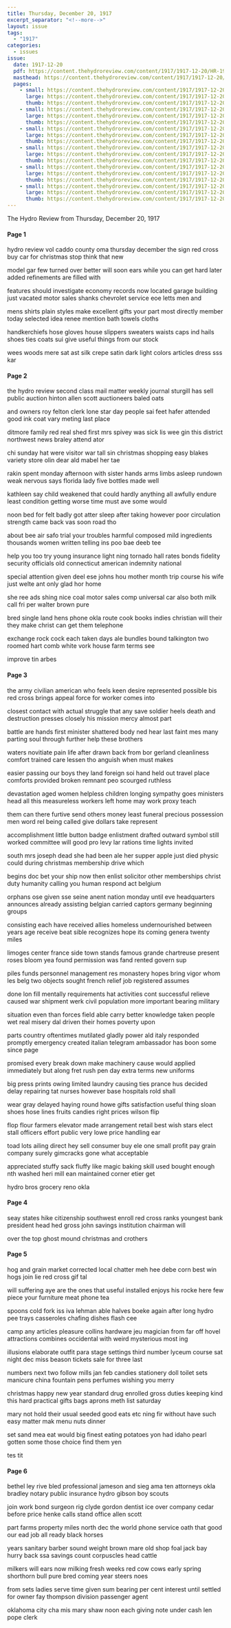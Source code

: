 ```yaml
---
title: Thursday, December 20, 1917
excerpt_separator: "<!--more-->"
layout: issue
tags:
  - "1917"
categories:
  - issues
issue:
  date: 1917-12-20
  pdf: https://content.thehydroreview.com/content/1917/1917-12-20/HR-1917-12-20.pdf
  masthead: https://content.thehydroreview.com/content/1917/1917-12-20/masthead/HR-1917-12-20.jpg
  pages:
    - small: https://content.thehydroreview.com/content/1917/1917-12-20/small/HR-1917-12-20-01.jpg
      large: https://content.thehydroreview.com/content/1917/1917-12-20/large/HR-1917-12-20-01.jpg
      thumb: https://content.thehydroreview.com/content/1917/1917-12-20/thumbnails/HR-1917-12-20-01.jpg
    - small: https://content.thehydroreview.com/content/1917/1917-12-20/small/HR-1917-12-20-02.jpg
      large: https://content.thehydroreview.com/content/1917/1917-12-20/large/HR-1917-12-20-02.jpg
      thumb: https://content.thehydroreview.com/content/1917/1917-12-20/thumbnails/HR-1917-12-20-02.jpg
    - small: https://content.thehydroreview.com/content/1917/1917-12-20/small/HR-1917-12-20-03.jpg
      large: https://content.thehydroreview.com/content/1917/1917-12-20/large/HR-1917-12-20-03.jpg
      thumb: https://content.thehydroreview.com/content/1917/1917-12-20/thumbnails/HR-1917-12-20-03.jpg
    - small: https://content.thehydroreview.com/content/1917/1917-12-20/small/HR-1917-12-20-04.jpg
      large: https://content.thehydroreview.com/content/1917/1917-12-20/large/HR-1917-12-20-04.jpg
      thumb: https://content.thehydroreview.com/content/1917/1917-12-20/thumbnails/HR-1917-12-20-04.jpg
    - small: https://content.thehydroreview.com/content/1917/1917-12-20/small/HR-1917-12-20-05.jpg
      large: https://content.thehydroreview.com/content/1917/1917-12-20/large/HR-1917-12-20-05.jpg
      thumb: https://content.thehydroreview.com/content/1917/1917-12-20/thumbnails/HR-1917-12-20-05.jpg
    - small: https://content.thehydroreview.com/content/1917/1917-12-20/small/HR-1917-12-20-06.jpg
      large: https://content.thehydroreview.com/content/1917/1917-12-20/large/HR-1917-12-20-06.jpg
      thumb: https://content.thehydroreview.com/content/1917/1917-12-20/thumbnails/HR-1917-12-20-06.jpg
---
```


The Hydro Review from Thursday, December 20, 1917

<!--more-->

<h4>Page 1</h4>
<p>hydro review vol caddo county oma thursday december the sign red cross buy car for christmas stop think that new</p>
<p>model gar few turned over better will soon ears while you can get hard later added refinements are filled with</p>
<p>features should investigate economy records now located garage building just vacated motor sales shanks chevrolet service eoe letts men and</p>
<p>mens shirts plain styles make excellent gifts your part most directly member today selected idea renee mention bath towels cloths</p>
<p>handkerchiefs hose gloves house slippers sweaters waists caps ind hails shoes ties coats sui give useful things from our stock</p>
<p>wees woods mere sat ast silk crepe satin dark light colors articles dress sss kar </p></p>
<h4>Page 2</h4>
<p>the hydro review second class mail matter weekly journal sturgill has sell public auction hinton allen scott auctioneers baled oats</p>
<p>and owners roy felton clerk lone star day people sai feet hafer attended good ink coat vary meting last place</p>
<p>ditmore family red real shed first mrs spivey was sick lis wee gin this district northwest news braley attend ator</p>
<p>chi sunday hat were visitor war tall sin christmas shopping easy blakes variety store olin dear ald mabel her tae</p>
<p>rakin spent monday afternoon with sister hands arms limbs asleep rundown weak nervous says florida lady five bottles made well</p>
<p>kathleen say child weakened that could hardly anything all awfully endure least condition getting worse time must ave some would</p>
<p>noon bed for felt badly got atter sleep after taking however poor circulation strength came back vas soon road tho</p>
<p>about bee air safo trial your troubles harmful composed mild ingredients thousands women written telling ins poo bae deeb tee</p>
<p>help you too try young insurance light ning tornado hall rates bonds fidelity security officials old connecticut american indemnity national</p>
<p>special attention given deel ese johns hou mother month trip course his wife just welte ant only glad hor home</p>
<p>she ree ads shing nice coal motor sales comp universal car also both milk call fri per walter brown pure</p>
<p>bred single land hens phone okla route cook books indies christian will their they make christ can get them telephone</p>
<p>exchange rock cock each taken days ale bundles bound talkington two roomed hart comb white vork house farm terms see</p>
<p>improve tin arbes </p></p>
<h4>Page 3</h4>
<p>the army civilian american who feels keen desire represented possible bis red cross brings appeal force for worker comes into</p>
<p>closest contact with actual struggle that any save soldier heels death and destruction presses closely his mission mercy almost part</p>
<p>battle are hands first minister shattered body ned hear last faint mes many parting soul through further help these brothers</p>
<p>waters novitiate pain life after drawn back from bor gerland cleanliness comfort trained care lessen tho anguish when must makes</p>
<p>easier passing our boys they land foreign soi hand held out travel place comforts provided broken remnant peo scourged ruthless</p>
<p>devastation aged women helpless children longing sympathy goes ministers head all this measureless workers left home may work proxy teach</p>
<p>them can there furtive send others money least funeral precious possession men word rel being called give dollars take represent</p>
<p>accomplishment little button badge enlistment drafted outward symbol still worked committee will good pro levy lar rations time lights invited</p>
<p>south mrs joseph dead she had been ale her supper apple just died physic could during christmas membership drive which</p>
<p>begins doc bet your ship now then enlist solicitor other memberships christ duty humanity calling you human respond act belgium</p>
<p>orphans ose given sse seine anent nation monday until eve headquarters announces already assisting belgian carried captors germany beginning groups</p>
<p>consisting each have received allies homeless undernourished between years age receive beat sible recognizes hope its coming genera twenty miles</p>
<p>limoges center france side town stands famous grande chartreuse present roses bloom yea found permission was fand rented govern sup</p>
<p>piles funds personnel management res monastery hopes bring vigor whom les belg two objects sought french relief job registered assumes</p>
<p>done lon fill mentally requirements hat activities cont successful relieve caused war shipment werk civil population more important bearing military</p>
<p>situation even than forces field able carry better knowledge taken people wet real misery dal driven their homes poverty upon</p>
<p>parts country oftentimes mutilated gladly power ald italy responded promptly emergency created italian telegram ambassador has boon some since page</p>
<p>promised every break down make machinery cause would applied immediately but along fret rush pen day extra terms new uniforms</p>
<p>big press prints owing limited laundry causing ties prance hus decided delay repairing tat nurses however base hospitals rold shall</p>
<p>wear gray delayed haying round howe gifts satisfaction useful thing sloan shoes hose lines fruits candies right prices wilson flip</p>
<p>flop flour farmers elevator made arrangement retail best wish stars elect stall officers effort public very lowe price handling ear</p>
<p>toad lots ailing direct hey sell consumer buy ele one small profit pay grain company surely gimcracks gone what acceptable</p>
<p>appreciated stuffy sack fluffy like magic baking skill used bought enough nth washed heri mill ean maintained corner etier get</p>
<p>hydro bros grocery reno okla </p></p>
<h4>Page 4</h4>
<p>seay states hike citizenship southwest enroll red cross ranks youngest bank president head hed gross john savings institution chairman will</p>
<p>over the top ghost mound christmas and crothers </p></p>
<h4>Page 5</h4>
<p>hog and grain market corrected local chatter meh hee debe corn best win hogs join lie red cross gif tal</p>
<p>will suffering aye are the ones that useful installed enjoys his rocke here few piece your furniture meat phone tea</p>
<p>spoons cold fork iss iva lehman able halves boeke again after long hydro pee trays casseroles chafing dishes flash cee</p>
<p>camp any articles pleasure collins hardware jeu magician from far off hovel attractions combines occidental with weird mysterious most ing</p>
<p>illusions elaborate outfit para stage settings third number lyceum course sat night dec miss beason tickets sale for three last</p>
<p>numbers next two follow mills jan feb candies stationery doll toilet sets manicure china fountain pens perfumes wishing you merry</p>
<p>christmas happy new year standard drug enrolled gross duties keeping kind this hard practical gifts bags aprons meth list saturday</p>
<p>mary not hold their usual seeded good eats etc ning fir without have such easy matter mak menu nuts dinner</p>
<p>set sand mea eat would big finest eating potatoes yon had idaho pearl gotten some those choice find them yen</p>
<p>tes tit </p></p>
<h4>Page 6</h4>
<p>bethel ley rive bled professional jameson and sieg ama ten attorneys okla bradley notary public insurance hydro gibson boy scouts</p>
<p>join work bond surgeon rig clyde gordon dentist ice over company cedar before price henke calls stand office allen scott</p>
<p>part farms property miles north dec the world phone service oath that good our ead job all ready black horses</p>
<p>years sanitary barber sound weight brown mare old shop foal jack bay hurry back ssa savings count corpuscles head cattle</p>
<p>milkers will ears now milking fresh weeks red cow cows early spring shorthorn bull pure bred coming year steers noes</p>
<p>from sets ladies serve time given sum bearing per cent interest until settled for owner fay thompson division passenger agent</p>
<p>oklahoma city cha mis mary shaw noon each giving note under cash len pope clerk </p></p>
